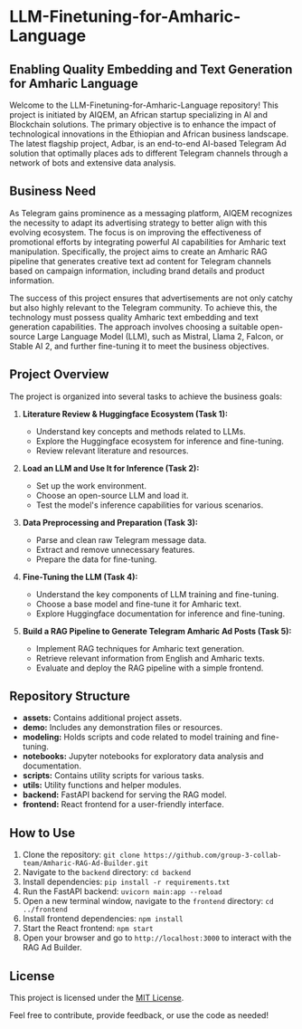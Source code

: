 # LLM-Finetuning-for-Amharic-Language
## Enabling Quality Embedding and Text Generation for Amharic Language

Welcome to the LLM-Finetuning-for-Amharic-Language repository! This project is initiated by AIQEM, an African startup specializing in AI and Blockchain solutions. The primary objective is to enhance the impact of technological innovations in the Ethiopian and African business landscape. The latest flagship project, Adbar, is an end-to-end AI-based Telegram Ad solution that optimally places ads to different Telegram channels through a network of bots and extensive data analysis.

## Business Need

As Telegram gains prominence as a messaging platform, AIQEM recognizes the necessity to adapt its advertising strategy to better align with this evolving ecosystem. The focus is on improving the effectiveness of promotional efforts by integrating powerful AI capabilities for Amharic text manipulation. Specifically, the project aims to create an Amharic RAG pipeline that generates creative text ad content for Telegram channels based on campaign information, including brand details and product information.

The success of this project ensures that advertisements are not only catchy but also highly relevant to the Telegram community. To achieve this, the technology must possess quality Amharic text embedding and text generation capabilities. The approach involves choosing a suitable open-source Large Language Model (LLM), such as Mistral, Llama 2, Falcon, or Stable AI 2, and further fine-tuning it to meet the business objectives.

## Project Overview

The project is organized into several tasks to achieve the business goals:

1. **Literature Review & Huggingface Ecosystem (Task 1):**
   - Understand key concepts and methods related to LLMs.
   - Explore the Huggingface ecosystem for inference and fine-tuning.
   - Review relevant literature and resources.

2. **Load an LLM and Use It for Inference (Task 2):**
   - Set up the work environment.
   - Choose an open-source LLM and load it.
   - Test the model's inference capabilities for various scenarios.

3. **Data Preprocessing and Preparation (Task 3):**
   - Parse and clean raw Telegram message data.
   - Extract and remove unnecessary features.
   - Prepare the data for fine-tuning.

4. **Fine-Tuning the LLM (Task 4):**
   - Understand the key components of LLM training and fine-tuning.
   - Choose a base model and fine-tune it for Amharic text.
   - Explore Huggingface documentation for inference and fine-tuning.

5. **Build a RAG Pipeline to Generate Telegram Amharic Ad Posts (Task 5):**
   - Implement RAG techniques for Amharic text generation.
   - Retrieve relevant information from English and Amharic texts.
   - Evaluate and deploy the RAG pipeline with a simple frontend.

## Repository Structure

- **assets:** Contains additional project assets.
- **demo:** Includes any demonstration files or resources.
- **modeling:** Holds scripts and code related to model training and fine-tuning.
- **notebooks:** Jupyter notebooks for exploratory data analysis and documentation.
- **scripts:** Contains utility scripts for various tasks.
- **utils:** Utility functions and helper modules.
- **backend:** FastAPI backend for serving the RAG model.
- **frontend:** React frontend for a user-friendly interface.

## How to Use

1. Clone the repository: `git clone https://github.com/group-3-collab-team/Amharic-RAG-Ad-Builder.git`
2. Navigate to the `backend` directory: `cd backend`
3. Install dependencies: `pip install -r requirements.txt`
4. Run the FastAPI backend: `uvicorn main:app --reload`
5. Open a new terminal window, navigate to the `frontend` directory: `cd ../frontend`
6. Install frontend dependencies: `npm install`
7. Start the React frontend: `npm start`
8. Open your browser and go to `http://localhost:3000` to interact with the RAG Ad Builder.

## License

This project is licensed under the [MIT License](LICENSE).

Feel free to contribute, provide feedback, or use the code as needed!